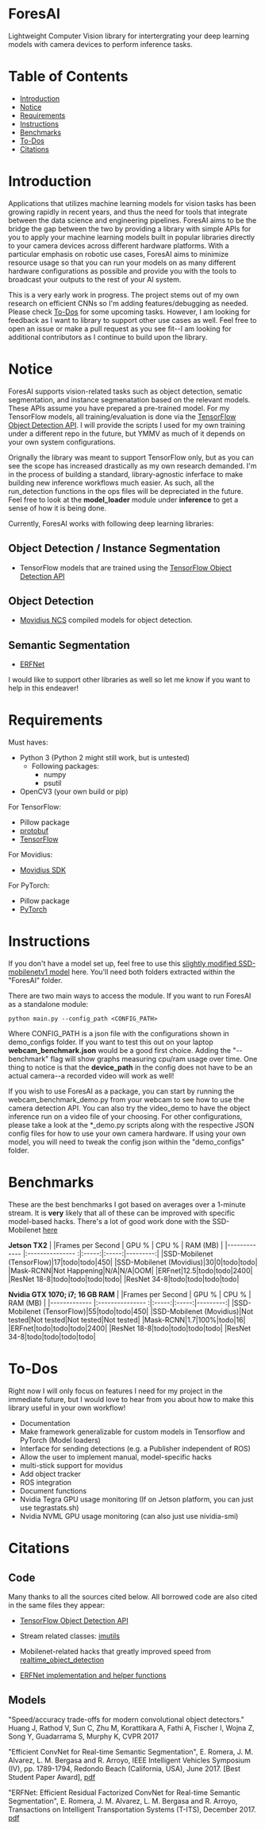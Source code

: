 # ForesAI
Lightweight Computer Vision library for intertergrating your deep learning models with camera devices to perform inference tasks.

# Table of Contents
- [Introduction](#introduction)
- [Notice](#notice)
- [Requirements](#requirements)
- [Instructions](#instructions)
- [Benchmarks](#benchmarks)
- [To-Dos](#to-dos)
- [Citations](#citations)

# Introduction
Applications that utilizes machine learning models for vision tasks has been growing rapidly in recent years, and thus the need for tools that integrate between the data science and engineering pipelines. ForesAI aims to be the bridge the gap between the two by providing a library with simple APIs for you to apply your machine learning models built in popular libraries directly to your camera devices across different hardware platforms. With a particular emphasis on robotic use cases, ForesAI aims to minimize resource usage so that you can run your models on as many different hardware configurations as possible and provide you with the tools to broadcast your outputs to the rest of your AI system.

This is a very early work in progress. The project stems out of my own research on efficient CNNs so I'm adding features/debugging as needed. Please check [To-Dos](#to-dos) for some upcoming tasks. However, I am looking for feedback as I want to library to support other use cases as well. Feel free to open an issue or make a pull request as you see fit--I am looking for additional contributors as I continue to build upon the library. 

# Notice
ForesAI supports vision-related tasks such as object detection, sematic segmentation, and instance segmenatation based on the relevant models. These APIs assume you have prepared a pre-trained model. For my TensorFlow models, all training/evaluation is done via the [TensorFlow Object Detection API](https://github.com/tensorflow/models/tree/master/research/object_detection). I will provide the scripts I used for my own training under a different repo in the future, but YMMV as much of it depends on your own system configurations.

Orignally the library was meant to support TensorFlow only, but as you can see the scope has increased drastically as my own research demanded. I'm in the process of building a standard, library-agnostic inferface to make building new inference workflows much easier. As such, all the run_detection functions in the ops files will be depreciated in the future. Feel free to look at the **model_loader** module under **inference** to get a sense of how it is being done.

Currently, ForesAI works with following deep learning libraries:

## Object Detection / Instance Segmentation
- TensorFlow models that are trained using the [TensorFlow Object Detection API](https://github.com/tensorflow/models/tree/master/research/object_detection) 

## Object Detection
- [Movidius NCS](https://github.com/movidius/ncsdk/) compiled models for object detection. 

## Semantic Segmentation
- [ERFNet](https://github.com/Eromera/erfnet_pytorch) 

I would like to support other libraries as well so let me know if you want to help in this endeaver!

# Requirements
Must haves:
- Python 3 (Python 2 might still work, but is untested)
    - Following packages:
        - numpy
        - psutil
- OpenCV3 (your own build or pip)

For TensorFlow:
- Pillow package
- [protobuf](https://github.com/google/protobuf)
- [TensorFlow](https://www.tensorflow.org/)

For Movidius:
- [Movidius SDK](https://movidius.github.io/ncsdk/)

For PyTorch:
- Pillow package
- [PyTorch](http://pytorch.org/)

# Instructions
If you don't have a model set up, feel free to use this [slightly modified SSD-mobilenetv1 model](https://drive.google.com/drive/folders/1Cwy89QCs3R2dFRxZ85TZJZFBFMtTsl0D?usp=sharing) here. You'll need both folders extracted within the "ForesAI" folder.

There are two main ways to access the module. If you want to run ForesAI as a standalone module:

```
python main.py --config_path <CONFIG_PATH> 
```
Where CONFIG_PATH is a json file with the configurations shown in demo_configs folder. If you want to test this out on your laptop **webcam_benchmark.json** would be a good first choice. Adding the "--benchmark" flag will show graphs measuring cpu/ram usage over time. One thing to notice is that the **device_path** in the config does not have to be an actual camera--a recorded video will work as well!

If you wish to use ForesAI as a package, you can start by running the webcam_benchmark_demo.py from your webcam to see how to use the camera detection API. You can also try the video_demo to have the object inference run on a video file of your choosing. For other configurations, please take a look at the *_demo.py scripts along with the respective JSON config files for how to use your own camera hardware. If using your own model, you will need to tweak the config json within the "demo_configs" folder.

# Benchmarks
These are the best benchmarks I got based on averages over a 1-minute stream. It is **very** likely that all of these can be improved with specific model-based hacks. There's a lot of good work done with the SSD-Mobilenet [here](https://github.com/GustavZ/realtime_object_detection)

**Jetson TX2**
|              |Frames per Second | GPU % | CPU % | RAM (MB) |
|------------- |:--------------- :|:-----:|:-----:|---------:|
|SSD-Mobilenet (TensorFlow)|17|todo|todo|450|
|SSD-Mobilenet (Movidius)|30|0|todo|todo|
|Mask-RCNN|Not Happening|N/A|N/A|OOM|
|ERFnet|12.5|todo|todo|2400|
|ResNet 18-8|todo|todo|todo|todo|
|ResNet 34-8|todo|todo|todo|todo|

**Nvidia GTX 1070; i7; 16 GB RAM**
|              |Frames per Second | GPU % | CPU % | RAM (MB) |
|------------- |:--------------- :|:-----:|:-----:|---------:|
|SSD-Mobilenet (TensorFlow)|55|todo|todo|450|
|SSD-Mobilenet (Movidius)|Not tested|Not tested|Not tested|Not tested|
|Mask-RCNN|1.7|100%|todo|16|
|ERFnet|todo|todo|todo|2400|
|ResNet 18-8|todo|todo|todo|todo|
|ResNet 34-8|todo|todo|todo|todo|



# To-Dos
Right now I will only focus on features I need for my project in the immediate future, but I would love to hear from you about how to make this library useful in your own workflow!

- Documentation
- Make framework generalizable for custom models in Tensorflow and PyTorch (Model loaders)
- Interface for sending detections (e.g. a Publisher independent of ROS)
- Allow the user to implement manual, model-specific hacks 
- multi-stick support for movidus
- Add object tracker
- ROS integration
- Document functions
- Nvidia Tegra GPU usage monitoring (If on Jetson platform, you can just use tegrastats.sh)
- Nvidia NVML GPU usage monitoring (can also just use nividia-smi)



# Citations
## Code
Many thanks to all the sources cited below. All borrowed code are also cited in the same files they appear:

- [TensorFlow Object Detection API](https://github.com/tensorflow/models/tree/master/research/object_detection) 

- Stream related classes: [imutils](https://github.com/jrosebr1/imutils) 

- Mobilenet-related hacks that greatly improved speed from [realtime_object_detection](https://github.com/GustavZ/realtime_object_detection)

- [ERFNet implementation and helper functions](https://github.com/Eromera/erfnet_pytorch)

## Models
"Speed/accuracy trade-offs for modern convolutional object detectors."
Huang J, Rathod V, Sun C, Zhu M, Korattikara A, Fathi A, Fischer I, Wojna Z,
Song Y, Guadarrama S, Murphy K, CVPR 2017

"Efficient ConvNet for Real-time Semantic Segmentation", E. Romera, J. M. Alvarez, L. M. Bergasa and R. Arroyo, IEEE Intelligent Vehicles Symposium (IV), pp. 1789-1794, Redondo Beach (California, USA), June 2017. [Best Student Paper Award], [pdf](http://www.robesafe.uah.es/personal/eduardo.romera/pdfs/Romera17iv.pdf)

"ERFNet: Efficient Residual Factorized ConvNet for Real-time Semantic Segmentation", E. Romera, J. M. Alvarez, L. M. Bergasa and R. Arroyo, Transactions on Intelligent Transportation Systems (T-ITS), December 2017. [pdf](http://www.robesafe.uah.es/personal/eduardo.romera/pdfs/Romera17tits.pdf)





